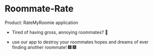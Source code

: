 # Roommate-Rate

Product: RateMyRoomie application

- Tired of having gross, annoying roommates? 🤮

- use our app to destroy your roommates hopes and dreams of ever finding another roommate! 🎆 🎆

